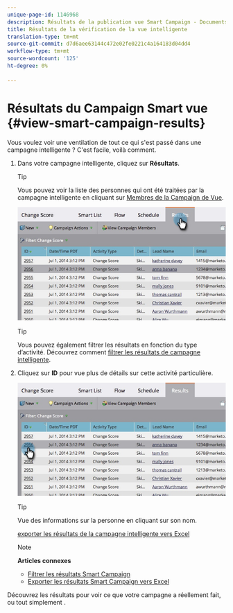 ```yaml
---
unique-page-id: 1146968
description: Résultats de la publication vue Smart Campaign - Documents marketing - Documentation du produit
title: Résultats de la vérification de la vue intelligente
translation-type: tm+mt
source-git-commit: d7d6aee63144c472e02fe0221c4a164183d04dd4
workflow-type: tm+mt
source-wordcount: '125'
ht-degree: 0%

---
```



# Résultats du Campaign Smart vue {#view-smart-campaign-results}

Vous voulez voir une ventilation de tout ce qui s&#39;est passé dans une campagne intelligente ? C&#39;est facile, voilà comment.

1. Dans votre campagne intelligente, cliquez sur **Résultats**.

   >[!TIP]
   >
   >Vous pouvez voir la liste des personnes qui ont été traitées par la campagne intelligente en cliquant sur [Membres de la Campaign de Vue](view-smart-campaign-members.md).

   ![](assets/image2014-9-22-11-38-10.jpg)

   >[!TIP]
   >
   >Vous pouvez également filtrer les résultats en fonction du type d’activité. Découvrez comment [filtrer les résultats de campagne intelligente](filter-smart-campaign-results.md).

1. Cliquez sur **ID** pour vue plus de détails sur cette activité particulière.

   ![](assets/image2014-9-22-11-39-22.jpg)

   >[!TIP]
   >
   >Vue des informations sur la personne en cliquant sur son nom.

   [exporter les résultats de la campagne intelligente vers Excel](export-smart-campaign-results-to-excel.md)

   >[!NOTE]
   >
   >**Articles connexes**
   >
   >    
   >    
   >    * [Filtrer les résultats Smart Campaign](filter-smart-campaign-results.md)
   >    * [Exporter les résultats Smart Campaign vers Excel](export-smart-campaign-results-to-excel.md)


Découvrez les résultats pour voir ce que votre campagne a réellement fait, ou tout simplement .